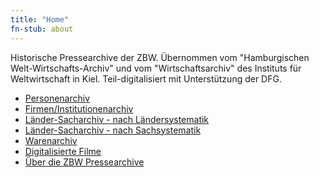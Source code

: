 ```yaml
---
title: "Home"
fn-stub: about
---
```


<div class="home">

Historische Pressearchive der ZBW. Übernommen vom
"Hamburgischen Welt-Wirtschafts-Archiv" und vom "Wirtschaftsarchiv" des
Instituts für Weltwirtschaft in Kiel. Teil-digitalisiert mit
Unterstützung der DFG.

* [Personenarchiv](folder/pe/about.de.html)
* [Firmen/Institutionenarchiv](folder/co/about.de.html)
* [Länder-Sacharchiv - nach Ländersystematik](category/geo/about.de.html)
* [Länder-Sacharchiv - nach Sachsystematik](category/subject/about.de.html)
* [Warenarchiv](folder/wa)
* [Digitalisierte Filme](film)
* [Über die ZBW Pressearchive](about-pm20/about.de.html)

</div>

<!--
* [free example doc](folder/P/0000xx/000012/00010/P000012000000000000000100000_0000_00000000HP.txt)
* [locked example doc](folder/P/0000xx/000012/00006/P000012000000000000000060000_0000_00000JEUHP.txt)
* [example dfg viewer plain](dfgview/pe/000012)
-->
